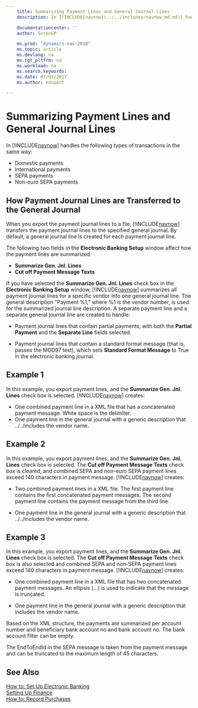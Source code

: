 ```yaml
---
    title: Summarizing Payment Lines and General Journal Lines
    description: In [!INCLUDE[navnow](../../includes/navnow_md.md)] handles several types of transactions in the same way.

    documentationcenter: ''
    author: SorenGP

    ms.prod: "dynamics-nav-2018"
    ms.topic: article
    ms.devlang: na
    ms.tgt_pltfrm: na
    ms.workload: na
    ms.search.keywords:
    ms.date: 07/01/2017
    ms.author: edupont

---
```

# Summarizing Payment Lines and General Journal Lines
In [!INCLUDE[navnow](../../includes/navnow_md.md)] handles the following types of transactions in the same way:  

- Domestic payments  
- International payments  
- SEPA payments  
- Non-euro SEPA payments  

## How Payment Journal Lines are Transferred to the General Journal  
When you export the payment journal lines to a file, [!INCLUDE[navnow](../../includes/navnow_md.md)] transfers the payment journal lines to the specified general journal. By default, a general journal line is created for each payment journal line.  

The following two fields in the **Electronic Banking Setup** window affect how the payment lines are summarized:  

- **Summarize Gen. Jnl. Lines**  
- **Cut off Payment Message Texts**  

If you have selected the **Summarize Gen. Jnl. Lines** check box in the **Electronic Banking Setup** window, [!INCLUDE[navnow](../../includes/navnow_md.md)] summarizes all payment journal lines for a specific vendor into one general journal line. The general description "Payment %1," where %1 is the vendor number, is used for the summarized journal line description. A separate payment line and a separate general journal line are created to handle:  

- Payment journal lines that contain partial payments, with both the **Partial Payment** and the **Separate Line** fields selected.  

- Payment journal lines that contain a standard format message (that is, passes the MOD97 test), which sets **Standard Format Message** to True in the electronic banking journal.  

## Example 1  
In this example, you export payment lines, and the **Summarize Gen. Jnl. Lines** check box is selected. [!INCLUDE[navnow](../../includes/navnow_md.md)] creates:  

- One combined payment line in a XML file that has a concatenated payment message. White space is the delimiter.  
- One payment line in the general journal with a generic description that ../../includes the vendor name.  

## Example 2  
In this example, you export payment lines, and the **Summarize Gen. Jnl. Lines** check box is selected. The **Cut off Payment Message Texts** check box is cleared, and combined SEPA and non-euro SEPA payment lines exceed 140 characters in payment message. [!INCLUDE[navnow](../../includes/navnow_md.md)] creates:  

- Two combined payment lines in a XML file. The first payment line contains the first concatenated payment messages. The second payment line contains the payment message from the third line.  

- One payment line in the general journal with a generic description that ../../includes the vendor name.  

## Example 3  
In this example, you export payment lines, and the **Summarize Gen. Jnl. Lines** check box is selected. The **Cut off Payment Message Texts** check box is also selected and combined SEPA and non-SEPA payment lines exceed 140 characters in payment message. [!INCLUDE[navnow](../../includes/navnow_md.md)] creates:  

- One combined payment line in a XML file that has two concatenated payment messages. An ellipsis (…) is used to indicate that the message is truncated.  

- One payment line in the general journal with a generic description that includes the vendor name.  

Based on the XML structure, the payments are summarized per account number and beneficiary bank account no and bank account no. The bank account filter can be empty.  

The EndToEndId in the SEPA message is taken from the payment message and can be truncated to the maximum length of 45 characters.  

## See Also  
 [How to: Set Up Electronic Banking](how-to-set-up-electronic-banking.md)   
 [Setting Up Finance](../../finance-setup-finance.md)  
 [How to: Record Purchases](../../purchasing-how-record-purchases.md) 
